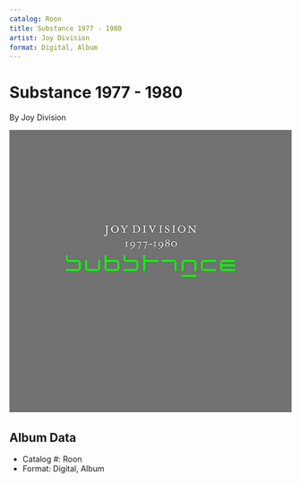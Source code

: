 ```yaml
---
catalog: Roon
title: Substance 1977 - 1980
artist: Joy Division
format: Digital, Album
---
```


# Substance 1977 - 1980

By Joy Division

![](../../assets/albumcovers/Joy_Division-Substance_1977_-_1980.png)

## Album Data

- Catalog #: Roon
- Format: Digital, Album

